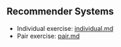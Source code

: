 ## Recommender Systems

* Individual exercise: [individual.md](individual.md)
* Pair exercise: [pair.md](pair.md)
